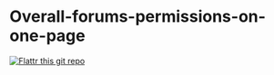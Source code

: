 Overall-forums-permissions-on-one-page
======================================

[![Flattr this git repo](http://api.flattr.com/button/flattr-badge-large.png)](https://flattr.com/submit/auto?user_id=parttimelegend&url=https://github.com/PartTimeLegend/Overall-forums-permissions-on-one-page&title=Overall-forums-permissions-on-one-page&language=&tags=github&category=software) 

